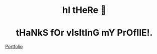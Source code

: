 <h1 background-color="red" align="center"> hI tHeRe 👋</h1>
<h1 align="center">tHaNkS fOr vIsItInG mY PrOfIlE!. </h1>
<a font-size="60px" href="https://elegant-jennings-66ab4a.netlify.app/">Portfolio</a>
<!--
**anudeepayilalath/anudeepayilalath** is a ✨ _special_ ✨ repository because its `README.md` (this file) appears on your GitHub profile.

Here are some ideas to get you started:

- 🔭 I’m currently working on ...
- 🌱 I’m currently learning ...
- 👯 I’m looking to collaborate on ...
- 🤔 I’m looking for help with ...
- 💬 Ask me about ...
- 📫 How to reach me: ...
- 😄 Pronouns: ...
- ⚡ Fun fact: ...
-->


  <img src="https://www.w3schools.com/w3css/img_lights.jpg" width="300px">
  My whereabouts!!!
  
